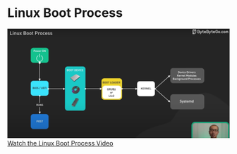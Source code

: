 # Linux Boot Process
![Linux Boot Process](How-linux-boot.png)
[Watch the Linux Boot Process Video](https://www.youtube.com/watch?v=XpFsMB6FoOs&ab_channel=ByteByteGo)


